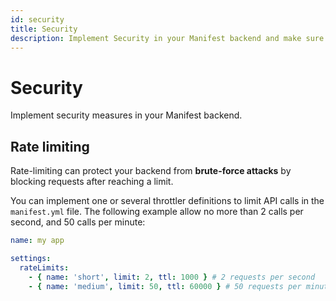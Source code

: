 ```yaml
---
id: security
title: Security
description: Implement Security in your Manifest backend and make sure that your app is protected.
---
```


# Security

Implement security measures in your Manifest backend.

## Rate limiting

Rate-limiting can protect your backend from **brute-force attacks** by blocking requests after reaching a limit.

You can implement one or several throttler definitions to limit API calls in the `manifest.yml` file. The following example allow no more than 2 calls per second, and 50 calls per minute:

```yaml title="manifest.yml"
name: my app

settings:
  rateLimits:
    - { name: 'short', limit: 2, ttl: 1000 } # 2 requests per second
    - { name: 'medium', limit: 50, ttl: 60000 } # 50 requests per minute.
```
